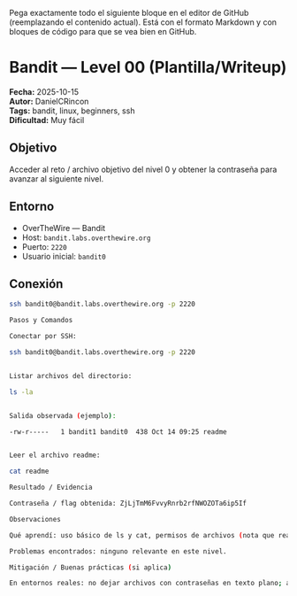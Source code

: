 Pega exactamente todo el siguiente bloque en el editor de GitHub (reemplazando el contenido actual). Está con el formato Markdown y con bloques de código para que se vea bien en GitHub.

# Bandit — Level 00 (Plantilla/Writeup)
**Fecha:** 2025-10-15  
**Autor:** DanielCRincon  
**Tags:** bandit, linux, beginners, ssh  
**Dificultad:** Muy fácil

## Objetivo
Acceder al reto / archivo objetivo del nivel 0 y obtener la contraseña para avanzar al siguiente nivel.

## Entorno
- OverTheWire — Bandit  
- Host: `bandit.labs.overthewire.org`  
- Puerto: `2220`  
- Usuario inicial: `bandit0`

## Conexión
```bash
ssh bandit0@bandit.labs.overthewire.org -p 2220

Pasos y Comandos

Conectar por SSH:

ssh bandit0@bandit.labs.overthewire.org -p 2220


Listar archivos del directorio:

ls -la


Salida observada (ejemplo):

-rw-r-----   1 bandit1 bandit0  438 Oct 14 09:25 readme


Leer el archivo readme:

cat readme

Resultado / Evidencia

Contraseña / flag obtenida: ZjLjTmM6FvvyRnrb2rfNWOZOTa6ip5If

Observaciones

Qué aprendí: uso básico de ls y cat, permisos de archivos (nota que readme pertenece a bandit1 y tiene permisos -rw-r-----), y acceso SSH a la máquina de Bandit.

Problemas encontrados: ninguno relevante en este nivel.

Mitigación / Buenas prácticas (si aplica)

En entornos reales: no dejar archivos con contraseñas en texto plano; auditar permisos y monitorear accesos.

